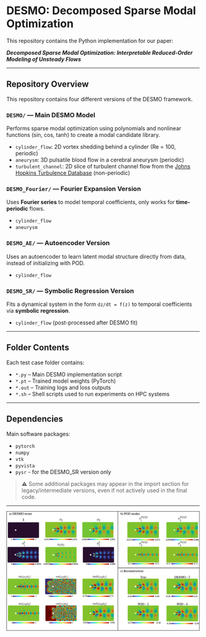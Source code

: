 #  DESMO: Decomposed Sparse Modal Optimization

This repository contains the Python implementation for our paper:

**_Decomposed Sparse Modal Optimization: Interpretable Reduced-Order Modeling of Unsteady Flows_**

---

## Repository Overview

This repository contains four different versions of the DESMO framework.

### `DESMO/` —  **Main DESMO Model**
Performs sparse modal optimization using polynomials and nonlinear functions (sin, cos, tanh) to create a modal candidate library.
- `cylinder_flow`: 2D vortex shedding behind a cylinder (Re = 100, periodic)
- `aneurysm`: 3D pulsatile blood flow in a cerebral aneurysm (periodic)
- `turbulent_channel`: 2D slice of turbulent channel flow from the [Johns Hopkins Turbulence Database](https://turbulence.pha.jhu.edu/Channel_Flow.aspx) (non-periodic)

### `DESMO_Fourier/` — **Fourier Expansion Version**
Uses **Fourier series** to model temporal coefficients, only works for **time-periodic** flows.
- `cylinder_flow`
- `aneurysm`

### `DESMO_AE/` — **Autoencoder Version**
Uses an autoencoder to learn latent modal structure directly from data, instead of initializing with POD.
- `cylinder_flow`

### `DESMO_SR/` — **Symbolic Regression Version**
Fits a dynamical system in the form `dz/dt = f(z)` to temporal coefficients via **symbolic regression**.
- `cylinder_flow` (post-processed after DESMO fit)

---

##  Folder Contents

Each test case folder contains:
- `*.py` – Main DESMO implementation script
- `*.pt` – Trained model weights (PyTorch)
- `*.out` – Training logs and loss outputs
- `*.sh` – Shell scripts used to run experiments on HPC systems

---

## Dependencies

Main software packages:
- `pytorch`
- `numpy`
- `vtk`
- `pyvista`
- `pysr` - for the DESMO_SR version only

> ⚠️ Some additional packages may appear in the import section for legacy/intermediate versions, even if not actively used in the final code.


___
 <img src="./DESMO/cylinder_flow/Cylinder_modes.jpg" alt="show" style="zoom:70%;" /> 
